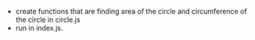 - create functions that are finding area of the circle and circumference of the circle in circle.js
- run in index.js.
